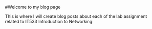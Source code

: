 #Welcome to my blog page

<p>This is where I will create blog posts about each of the lab assignment related to IT533 Introduction to Networking</p>
